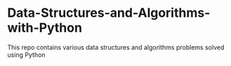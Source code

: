 # Data-Structures-and-Algorithms-with-Python
This repo contains various data structures and algorithms problems solved using Python
